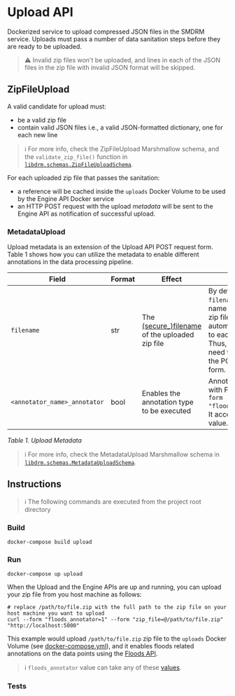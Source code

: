 # Upload API

Dockerized service to upload compressed JSON files in the SMDRM service.
Uploads must pass a number of data sanitation steps before they are ready to be uploaded.

> :warning: Invalid zip files won't be uploaded, and lines in each of the JSON files in the zip file with
> invalid JSON format will be skipped.

## ZipFileUpload

A valid candidate for upload must:
* be a valid zip file
* contain valid JSON files i.e., a valid JSON-formatted dictionary, one for each new line

> :information_source: For more info, check the ZipFileUpload Marshmallow schema, and the `validate_zip_file()`
> function in [`libdrm.schemas.ZipFileUploadSchema`](../build/libdrm/src/libdrm/schemas.py).

For each uploaded zip file that passes the sanitation:
* a reference will be cached inside the `uploads` Docker Volume to be used by the Engine API Docker service
* an HTTP POST request with the upload _metadata_ will be sent to the Engine API as notification of successful upload.

### MetadataUpload

Upload metadata is an extension of the Upload API POST request form.
Table 1 shows how you can utilize the metadata to enable different annotations in the data processing pipeline.

|Field|Format|Effect|Examples|
|-----|------|------|--------|
|`filename`|str|The [(secure_)filename](https://tedboy.github.io/flask/generated/werkzeug.secure_filename.html) of the uploaded zip file|By default, the `filename` field with the name of the uploaded zip file is automatically added to each data point. Thus, you do NOT need to include it in the POST request form.|
|`<annotator_name>_annotator`|bool|Enables the annotation type to be executed|Annotate data points with Floods API: `--form "floods_annotator=1"`.<br>It accepts any [truthy](https://github.com/marshmallow-code/marshmallow/blob/e06e9ca3aac1b7389eda488b0627340c5cb3782d/src/marshmallow/fields.py#L1042-L1091) value.|

_Table 1. Upload Metadata_

> :information_source: For more info, check the MetadataUpload Marshmallow schema in
> [`libdrm.schemas.MetadataUploadSchema`](../build/libdrm/src/libdrm/schemas.py).

## Instructions

> :information_source: The following commands are executed from the project root directory

### Build
```shell
docker-compose build upload
```

### Run
```shell
docker-compose up upload
```

When the Upload and the Engine APIs are up and running, you can upload your zip file from you host machine as follows:

```shell
# replace /path/to/file.zip with the full path to the zip file on your host machine you want to upload
curl --form "floods_annotator=1" --form "zip_file=@/path/to/file.zip" "http://localhost:5000"
```

This example would upload `/path/to/file.zip` zip file to the `uploads` Docker Volume (see [docker-compose.yml](../docker-compose.yml)),
and it enables floods related annotations on the data points using the [Floods API](../annotators/floods/README.md).

> :information_source: `floods_annotator` value can take any of these
> [values](https://github.com/marshmallow-code/marshmallow/blob/e06e9ca3aac1b7389eda488b0627340c5cb3782d/src/marshmallow/fields.py#L1042-L1091).

### Tests

```shell
```
